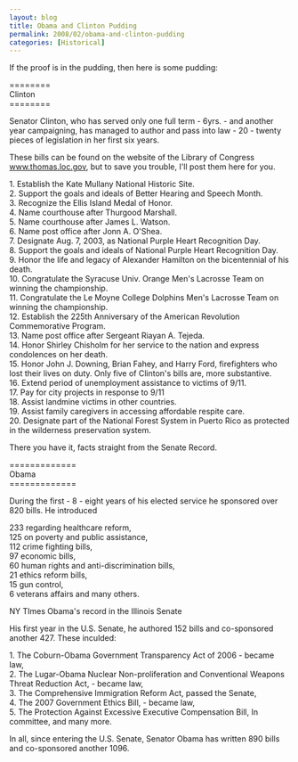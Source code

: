 ```yaml
---
layout: blog
title: Obama and Clinton Pudding
permalink: 2008/02/obama-and-clinton-pudding
categories: [Historical]
---
```


<p>If the proof is in the pudding, then here is some pudding:</p>
<p>========<br />
Clinton<br />
========</p>
<p>Senator Clinton, who has served only one full term - 6yrs. - and another year campaigning, has managed to author and pass into law - 20 - twenty pieces of legislation in her first six years.</p>
<p>These bills can be found on the website of the Library of Congress <a href="http://www.thomas.loc.gov" title="www.thomas.loc.gov">www.thomas.loc.gov</a>, but to save you trouble, I'll post them here for you.</p>
<p>1. Establish the Kate Mullany National Historic Site.<br />
2. Support the goals and ideals of Better Hearing and Speech Month.<br />
3. Recognize the Ellis Island Medal of Honor.<br />
4. Name courthouse after Thurgood Marshall.<br />
5. Name courthouse after James L. Watson.<br />
6. Name post office after Jonn A. O'Shea.<br />
7. Designate Aug. 7, 2003, as National Purple Heart Recognition Day.<br />
8. Support the goals and ideals of National Purple Heart Recognition Day.<br />
9. Honor the life and legacy of Alexander Hamilton on the bicentennial of his death.<br />
10. Congratulate the Syracuse Univ. Orange Men's Lacrosse Team on winning the championship.<br />
11. Congratulate the Le Moyne College Dolphins Men's Lacrosse Team on winning the championship.<br />
12. Establish the 225th Anniversary of the American Revolution Commemorative Program.<br />
13. Name post office after Sergeant Riayan A. Tejeda.<br />
14. Honor Shirley Chisholm for her service to the nation and express condolences on her death.<br />
15. Honor John J. Downing, Brian Fahey, and Harry Ford, firefighters who lost their lives on duty. Only five of Clinton's bills are, more substantive.<br />
16. Extend period of unemployment assistance to victims of 9/11.<br />
17. Pay for city projects in response to 9/11<br />
18. Assist landmine victims in other countries.<br />
19. Assist family caregivers in accessing affordable respite care.<br />
20. Designate part of the National Forest System in Puerto Rico as protected in the wilderness preservation system.</p>
<p>There you have it, facts straight from the Senate Record.</p>
<p>=============<br />
Obama<br />
=============</p>
<p>During the first - 8 - eight years of his elected service he sponsored over 820 bills. He introduced</p>
<p>233 regarding healthcare reform,<br />
125 on poverty and public assistance,<br />
112 crime fighting bills,<br />
97 economic bills,<br />
60 human rights and anti-discrimination bills,<br />
21 ethics reform bills,<br />
15 gun control,<br />
6 veterans affairs and many others.</p>
<p>NY TImes Obama's record in the Illinois Senate</p>
<p>His first year in the U.S. Senate, he authored 152 bills and co-sponsored another 427. These inculded:</p>
<p>1. The Coburn-Obama Government Transparency Act of 2006 - became law,<br />
2. The Lugar-Obama Nuclear Non-proliferation and Conventional Weapons Threat Reduction Act, - became law,<br />
3. The Comprehensive Immigration Reform Act, passed the Senate,<br />
4. The 2007 Government Ethics Bill, - became law,<br />
5. The Protection Against Excessive Executive Compensation Bill, In committee, and many more.</p>
<p>In all, since entering the U.S. Senate, Senator Obama has written 890 bills and co-sponsored another 1096.</p>

